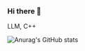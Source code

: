 ### Hi there 👋

<!--
**wtmlon/wtmlon** is a ✨ _special_ ✨ repository because its `README.md` (this file) appears on your GitHub profile.

Here are some ideas to get you started:

- 🔭 I’m currently working on ...
- 🌱 I’m currently learning ...
- 👯 I’m looking to collaborate on ...
- 🤔 I’m looking for help with ...
- 💬 Ask me about ...
- 📫 How to reach me: ...
- 😄 Pronouns: ...
- ⚡ Fun fact: ...
-->
LLM, C++
<div align="left">

![Anurag's GitHub stats](https://github-readme-stats.vercel.app/api?username=wtmlon&show_icons=true&theme=dracula)
  
</div>
